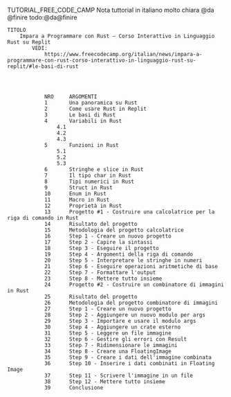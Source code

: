 TUTORIAL_FREE_CODE_CAMP
	Nota
		tuttorial in italiano molto chiara @da @finire
			todo:@da@finire


	TITOLO
		Impara a Programmare con Rust – Corso Interattivo in Linguaggio Rust su Replit
			VEDI:
				https://www.freecodecamp.org/italian/news/impara-a-programmare-con-rust-corso-interattivo-in-linguaggio-rust-su-replit/#le-basi-di-rust




				NRO		ARGOMENTI
				1		Una panoramica su Rust
				2		Come usare Rust in Replit
				3		Le basi di Rust
				4		Variabili in Rust
					4.1
					4.2
					4.3
				5		Funzioni in Rust
					5.1
					5.2
					5.3
				6		Stringhe e slice in Rust
				7		Il tipo char in Rust
				8		Tipi numerici in Rust
				9		Struct in Rust
				10		Enum in Rust
				11		Macro in Rust
				12		Proprietà in Rust
				13		Progetto #1 - Costruire una calcolatrice per la riga di comando in Rust
				14		Risultato del progetto
				15		Metodologia del progetto calcolatrice
				16		Step 1 - Creare un nuovo progetto
				17		Step 2 - Capire la sintassi
				18		Step 3 - Eseguire il progetto
				19		Step 4 - Argomenti della riga di comando
				20		Step 5 - Interpretare le stringhe in numeri
				21		Step 6 - Eseguire operazioni aritmetiche di base
				22		Step 7 - Formattare l'output
				23		Step 8 - Mettere tutto insieme
				24		Progetto #2 - Costruire un combinatore di immagini in Rust
				25		Risultato del progetto
				26		Metodologia del progetto combinatore di immagini
				27		Step 1 - Creare un nuovo progetto
				28		Step 2 - Aggiungere un nuovo modulo per args
				29		Step 3 - Importare e usare il modulo args
				30		Step 4 - Aggiungere un crate esterno
				31		Step 5 - Leggere un file immagine
				32		Step 6 - Gestire gli errori con Result
				33		Step 7 - Ridimensionare le immagini
				34		Step 8 - Creare una FloatingImage
				35		Step 9 - Creare i dati dell'immagine combinata
				36		Step 10 - Inserire i dati combinati in Floating Image
				37		Step 11 - Scrivere l'immagine in un file
				38		Step 12 - Mettere tutto insieme
				39		Conclusione
